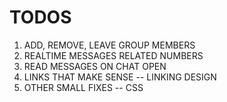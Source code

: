# TODOS

1. ADD, REMOVE, LEAVE GROUP MEMBERS
2. REALTIME MESSAGES RELATED NUMBERS
3. READ MESSAGES ON CHAT OPEN
4. LINKS THAT MAKE SENSE -- LINKING DESIGN
5. OTHER SMALL FIXES -- CSS
